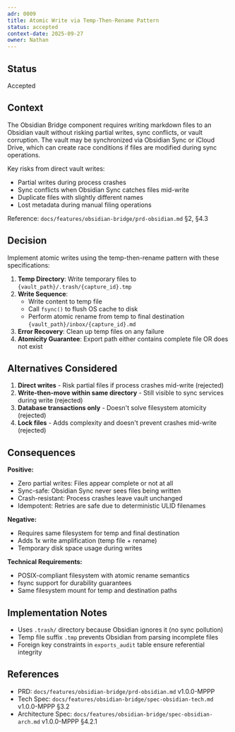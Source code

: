 ```yaml
---
adr: 0009
title: Atomic Write via Temp-Then-Rename Pattern
status: accepted
context-date: 2025-09-27
owner: Nathan
---
```


## Status

Accepted

## Context

The Obsidian Bridge component requires writing markdown files to an Obsidian vault without risking partial writes, sync conflicts, or vault corruption. The vault may be synchronized via Obsidian Sync or iCloud Drive, which can create race conditions if files are modified during sync operations.

Key risks from direct vault writes:

- Partial writes during process crashes
- Sync conflicts when Obsidian Sync catches files mid-write
- Duplicate files with slightly different names
- Lost metadata during manual filing operations

Reference: `docs/features/obsidian-bridge/prd-obsidian.md` §2, §4.3

## Decision

Implement atomic writes using the temp-then-rename pattern with these specifications:

1. **Temp Directory**: Write temporary files to `{vault_path}/.trash/{capture_id}.tmp`
2. **Write Sequence**:
   - Write content to temp file
   - Call `fsync()` to flush OS cache to disk
   - Perform atomic rename from temp to final destination `{vault_path}/inbox/{capture_id}.md`
3. **Error Recovery**: Clean up temp files on any failure
4. **Atomicity Guarantee**: Export path either contains complete file OR does not exist

## Alternatives Considered

1. **Direct writes** - Risk partial files if process crashes mid-write (rejected)
2. **Write-then-move within same directory** - Still visible to sync services during write (rejected)
3. **Database transactions only** - Doesn't solve filesystem atomicity (rejected)
4. **Lock files** - Adds complexity and doesn't prevent crashes mid-write (rejected)

## Consequences

**Positive:**

- Zero partial writes: Files appear complete or not at all
- Sync-safe: Obsidian Sync never sees files being written
- Crash-resistant: Process crashes leave vault unchanged
- Idempotent: Retries are safe due to deterministic ULID filenames

**Negative:**

- Requires same filesystem for temp and final destination
- Adds 1x write amplification (temp file + rename)
- Temporary disk space usage during writes

**Technical Requirements:**

- POSIX-compliant filesystem with atomic rename semantics
- fsync support for durability guarantees
- Same filesystem mount for temp and destination paths

## Implementation Notes

- Uses `.trash/` directory because Obsidian ignores it (no sync pollution)
- Temp file suffix `.tmp` prevents Obsidian from parsing incomplete files
- Foreign key constraints in `exports_audit` table ensure referential integrity

## References

- PRD: `docs/features/obsidian-bridge/prd-obsidian.md` v1.0.0-MPPP
- Tech Spec: `docs/features/obsidian-bridge/spec-obsidian-tech.md` v1.0.0-MPPP §3.2
- Architecture Spec: `docs/features/obsidian-bridge/spec-obsidian-arch.md` v1.0.0-MPPP §4.2.1
